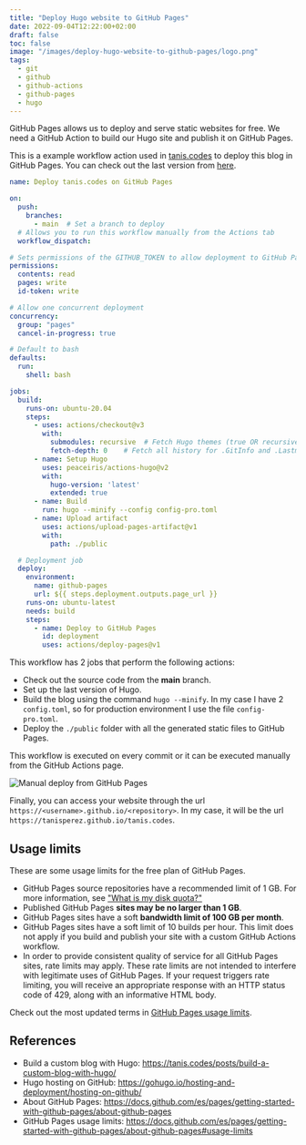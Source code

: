 ```yaml
---
title: "Deploy Hugo website to GitHub Pages"
date: 2022-09-04T12:22:00+02:00
draft: false
toc: false
image: "/images/deploy-hugo-website-to-github-pages/logo.png"
tags:
  - git
  - github
  - github-actions
  - github-pages
  - hugo
---
```

GitHub Pages allows us to deploy and serve static websites for free. We need a GitHub Action to build our Hugo site and publish it on GitHub Pages.

This is a example workflow action used in [tanis.codes](https://tanis.codes) to deploy this blog in GitHub Pages. You can check out the last version from [here](https://github.com/tanisperez/tanis.codes/blob/main/.github/workflows/pages.yml).

```yaml
name: Deploy tanis.codes on GitHub Pages

on:
  push:
    branches:
      - main  # Set a branch to deploy
  # Allows you to run this workflow manually from the Actions tab
  workflow_dispatch:

# Sets permissions of the GITHUB_TOKEN to allow deployment to GitHub Pages
permissions:
  contents: read
  pages: write
  id-token: write

# Allow one concurrent deployment
concurrency:
  group: "pages"
  cancel-in-progress: true

# Default to bash
defaults:
  run:
    shell: bash

jobs:
  build:
    runs-on: ubuntu-20.04
    steps:
      - uses: actions/checkout@v3
        with:
          submodules: recursive  # Fetch Hugo themes (true OR recursive)
          fetch-depth: 0    # Fetch all history for .GitInfo and .Lastmod
      - name: Setup Hugo
        uses: peaceiris/actions-hugo@v2
        with:
          hugo-version: 'latest'
          extended: true
      - name: Build
        run: hugo --minify --config config-pro.toml
      - name: Upload artifact
        uses: actions/upload-pages-artifact@v1
        with:
          path: ./public

  # Deployment job
  deploy:
    environment:
      name: github-pages
      url: ${{ steps.deployment.outputs.page_url }}
    runs-on: ubuntu-latest
    needs: build
    steps:
      - name: Deploy to GitHub Pages
        id: deployment
        uses: actions/deploy-pages@v1
```

This workflow has 2 jobs that perform the following actions:
* Check out the source code from the **main** branch.
* Set up the last version of Hugo.
* Build the blog using the command `hugo --minify`. In my case I have 2 `config.toml`, so for production environment I use the file `config-pro.toml`.
* Deploy the `./public` folder with all the generated static files to GitHub Pages.

This workflow is executed on every commit or it can be executed manually from the GitHub Actions page.

![Manual deploy from GitHub Pages](/images/deploy-hugo-website-to-github-pages/manual-deploy.png#center)

Finally, you can access your website through the url `https://<username>.github.io/<repository>`. In my case, it will be the url `https://tanisperez.github.io/tanis.codes`.

## Usage limits

These are some usage limits for the free plan of GitHub Pages.
* GitHub Pages source repositories have a recommended limit of 1 GB. For more information, see ["What is my disk quota?"](https://docs.github.com/es/articles/what-is-my-disk-quota/#file-and-repository-size-limitations)
* Published GitHub Pages **sites may be no larger than 1 GB**.
* GitHub Pages sites have a soft **bandwidth limit of 100 GB per month**.
* GitHub Pages sites have a soft limit of 10 builds per hour. This limit does not apply if you build and publish your site with a custom GitHub Actions workflow.
* In order to provide consistent quality of service for all GitHub Pages sites, rate limits may apply. These rate limits are not intended to interfere with legitimate uses of GitHub Pages. If your request triggers rate limiting, you will receive an appropriate response with an HTTP status code of 429, along with an informative HTML body.

Check out the most updated terms in [GitHub Pages usage limits](https://docs.github.com/es/pages/getting-started-with-github-pages/about-github-pages#usage-limits).

## References

* Build a custom blog with Hugo: https://tanis.codes/posts/build-a-custom-blog-with-hugo/
* Hugo hosting on GitHub: https://gohugo.io/hosting-and-deployment/hosting-on-github/
* About GitHub Pages: https://docs.github.com/es/pages/getting-started-with-github-pages/about-github-pages
* GitHub Pages usage limits: https://docs.github.com/es/pages/getting-started-with-github-pages/about-github-pages#usage-limits